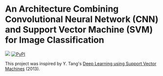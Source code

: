 An Architecture Combining Convolutional Neural Network (CNN) and Support Vector Machine (SVM) for Image Classification
===

![](https://img.shields.io/badge/license-Apache--2.0-blue.svg)
[![PyPI](https://img.shields.io/pypi/pyversions/Django.svg)]()

This project was inspired by Y. Tang's [Deep Learning using Support Vector Machines](https://arxiv.org/abs/1306.0239)
(2013).